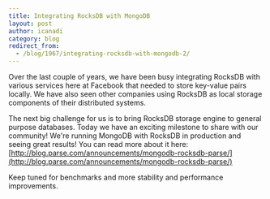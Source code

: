 ```yaml
---
title: Integrating RocksDB with MongoDB
layout: post
author: icanadi
category: blog
redirect_from:
  - /blog/1967/integrating-rocksdb-with-mongodb-2/
---
```


Over the last couple of years, we have been busy integrating RocksDB with various services here at Facebook that needed to store key-value pairs locally. We have also seen other companies using RocksDB as local storage components of their distributed systems.

<!--truncate-->

The next big challenge for us is to bring RocksDB storage engine to general purpose databases. Today we have an exciting milestone to share with our community! We're running MongoDB with RocksDB in production and seeing great results! You can read more about it here: [http://blog.parse.com/announcements/mongodb-rocksdb-parse/](http://blog.parse.com/announcements/mongodb-rocksdb-parse/)

Keep tuned for benchmarks and more stability and performance improvements.
